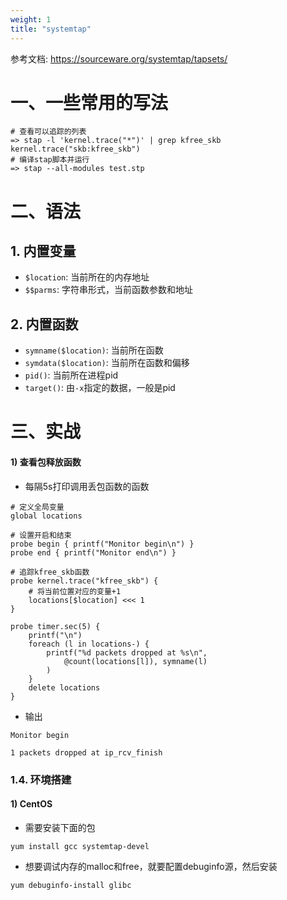 ```yaml
---
weight: 1
title: "systemtap"
---
```


参考文档: https://sourceware.org/systemtap/tapsets/

# 一、一些常用的写法

```shell
# 查看可以追踪的列表
=> stap -l 'kernel.trace("*")' | grep kfree_skb
kernel.trace("skb:kfree_skb")
# 编译stap脚本并运行
=> stap --all-modules test.stp
```

# 二、语法

## 1. 内置变量

- `$location`: 当前所在的内存地址
- `$$parms`: 字符串形式，当前函数参数和地址

## 2. 内置函数

- `symname($location)`: 当前所在函数
- `symdata($location)`: 当前所在函数和偏移
- `pid()`: 当前所在进程pid
- `target()`: 由`-x`指定的数据，一般是pid

# 三、实战

#### 1) 查看包释放函数

- 每隔5s打印调用丢包函数的函数

```shell
# 定义全局变量
global locations

# 设置开启和结束
probe begin { printf("Monitor begin\n") }
probe end { printf("Monitor end\n") }

# 追踪kfree_skb函数
probe kernel.trace("kfree_skb") {
    # 将当前位置对应的变量+1
    locations[$location] <<< 1
}

probe timer.sec(5) {
    printf("\n")
    foreach (l in locations-) {
        printf("%d packets dropped at %s\n",
            @count(locations[l]), symname(l)
        )
    }
    delete locations
}
```

- 输出

```
Monitor begin

1 packets dropped at ip_rcv_finish
```

### 1.4. 环境搭建

#### 1) CentOS

- 需要安装下面的包

```shell
yum install gcc systemtap-devel
```

- 想要调试内存的malloc和free，就要配置debuginfo源，然后安装

```shell
yum debuginfo-install glibc
```
